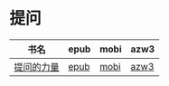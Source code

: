 # 提问

| 书名 | epub | mobi | azw3 |
| --- | --- | --- | --- |
| [提问的力量](http://ct.dalanmei.com/f/31084289-571782276-568941) | [epub](http://ct.dalanmei.com/f/31084289-571782276-568941) | [mobi](http://ct.dalanmei.com/f/31084289-571423586-5909c7) | [azw3](http://ct.dalanmei.com/f/31084289-571883421-688547) |
